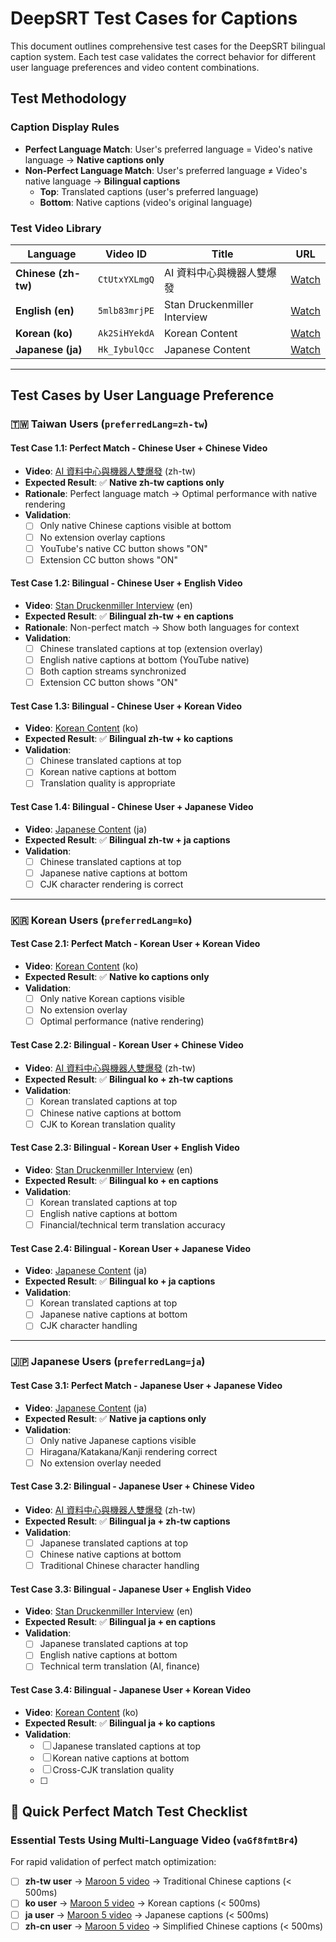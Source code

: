
# DeepSRT Test Cases for Captions

This document outlines comprehensive test cases for the DeepSRT bilingual caption system. Each test case validates the correct behavior for different user language preferences and video content combinations.

## Test Methodology

### Caption Display Rules
- **Perfect Language Match**: User's preferred language = Video's native language → **Native captions only**
- **Non-Perfect Language Match**: User's preferred language ≠ Video's native language → **Bilingual captions**
  - **Top**: Translated captions (user's preferred language)
  - **Bottom**: Native captions (video's original language)

### Test Video Library
| Language | Video ID | Title | URL |
|----------|----------|-------|-----|
| **Chinese (zh-tw)** | `CtUtxYXLmgQ` | AI 資料中心與機器人雙爆發 | [Watch](https://www.youtube.com/watch?v=CtUtxYXLmgQ) |
| **English (en)** | `5mlb83mrjPE` | Stan Druckenmiller Interview | [Watch](https://www.youtube.com/watch?v=5mlb83mrjPE) |
| **Korean (ko)** | `Ak2SiHYekdA` | Korean Content | [Watch](https://www.youtube.com/watch?v=Ak2SiHYekdA) |
| **Japanese (ja)** | `Hk_IybulQcc` | Japanese Content | [Watch](https://www.youtube.com/watch?v=Hk_IybulQcc) |

---

## Test Cases by User Language Preference

### 🇹🇼 Taiwan Users (`preferredLang=zh-tw`)

#### Test Case 1.1: Perfect Match - Chinese User + Chinese Video
- **Video**: [AI 資料中心與機器人雙爆發](https://www.youtube.com/watch?v=CtUtxYXLmgQ) (zh-tw)
- **Expected Result**: ✅ **Native zh-tw captions only**
- **Rationale**: Perfect language match → Optimal performance with native rendering
- **Validation**:
  - [ ] Only native Chinese captions visible at bottom
  - [ ] No extension overlay captions
  - [ ] YouTube's native CC button shows "ON"
  - [ ] Extension CC button shows "ON"

#### Test Case 1.2: Bilingual - Chinese User + English Video
- **Video**: [Stan Druckenmiller Interview](https://www.youtube.com/watch?v=5mlb83mrjPE) (en)
- **Expected Result**: ✅ **Bilingual zh-tw + en captions**
- **Rationale**: Non-perfect match → Show both languages for context
- **Validation**:
  - [ ] Chinese translated captions at top (extension overlay)
  - [ ] English native captions at bottom (YouTube native)
  - [ ] Both caption streams synchronized
  - [ ] Extension CC button shows "ON"

#### Test Case 1.3: Bilingual - Chinese User + Korean Video
- **Video**: [Korean Content](https://www.youtube.com/watch?v=Ak2SiHYekdA) (ko)
- **Expected Result**: ✅ **Bilingual zh-tw + ko captions**
- **Validation**:
  - [ ] Chinese translated captions at top
  - [ ] Korean native captions at bottom
  - [ ] Translation quality is appropriate

#### Test Case 1.4: Bilingual - Chinese User + Japanese Video
- **Video**: [Japanese Content](https://www.youtube.com/watch?v=Hk_IybulQcc) (ja)
- **Expected Result**: ✅ **Bilingual zh-tw + ja captions**
- **Validation**:
  - [ ] Chinese translated captions at top
  - [ ] Japanese native captions at bottom
  - [ ] CJK character rendering is correct

---

### 🇰🇷 Korean Users (`preferredLang=ko`)

#### Test Case 2.1: Perfect Match - Korean User + Korean Video
- **Video**: [Korean Content](https://www.youtube.com/watch?v=Ak2SiHYekdA) (ko)
- **Expected Result**: ✅ **Native ko captions only**
- **Validation**:
  - [ ] Only native Korean captions visible
  - [ ] No extension overlay
  - [ ] Optimal performance (native rendering)

#### Test Case 2.2: Bilingual - Korean User + Chinese Video
- **Video**: [AI 資料中心與機器人雙爆發](https://www.youtube.com/watch?v=CtUtxYXLmgQ) (zh-tw)
- **Expected Result**: ✅ **Bilingual ko + zh-tw captions**
- **Validation**:
  - [ ] Korean translated captions at top
  - [ ] Chinese native captions at bottom
  - [ ] CJK to Korean translation quality

#### Test Case 2.3: Bilingual - Korean User + English Video
- **Video**: [Stan Druckenmiller Interview](https://www.youtube.com/watch?v=5mlb83mrjPE) (en)
- **Expected Result**: ✅ **Bilingual ko + en captions**
- **Validation**:
  - [ ] Korean translated captions at top
  - [ ] English native captions at bottom
  - [ ] Financial/technical term translation accuracy

#### Test Case 2.4: Bilingual - Korean User + Japanese Video
- **Video**: [Japanese Content](https://www.youtube.com/watch?v=Hk_IybulQcc) (ja)
- **Expected Result**: ✅ **Bilingual ko + ja captions**
- **Validation**:
  - [ ] Korean translated captions at top
  - [ ] Japanese native captions at bottom
  - [ ] CJK character handling

---

### 🇯🇵 Japanese Users (`preferredLang=ja`)

#### Test Case 3.1: Perfect Match - Japanese User + Japanese Video
- **Video**: [Japanese Content](https://www.youtube.com/watch?v=Hk_IybulQcc) (ja)
- **Expected Result**: ✅ **Native ja captions only**
- **Validation**:
  - [ ] Only native Japanese captions visible
  - [ ] Hiragana/Katakana/Kanji rendering correct
  - [ ] No extension overlay needed

#### Test Case 3.2: Bilingual - Japanese User + Chinese Video
- **Video**: [AI 資料中心與機器人雙爆發](https://www.youtube.com/watch?v=CtUtxYXLmgQ) (zh-tw)
- **Expected Result**: ✅ **Bilingual ja + zh-tw captions**
- **Validation**:
  - [ ] Japanese translated captions at top
  - [ ] Chinese native captions at bottom
  - [ ] Traditional Chinese character handling

#### Test Case 3.3: Bilingual - Japanese User + English Video
- **Video**: [Stan Druckenmiller Interview](https://www.youtube.com/watch?v=5mlb83mrjPE) (en)
- **Expected Result**: ✅ **Bilingual ja + en captions**
- **Validation**:
  - [ ] Japanese translated captions at top
  - [ ] English native captions at bottom
  - [ ] Technical term translation (AI, finance)

#### Test Case 3.4: Bilingual - Japanese User + Korean Video
- **Video**: [Korean Content](https://www.youtube.com/watch?v=Ak2SiHYekdA) (ko)
- **Expected Result**: ✅ **Bilingual ja + ko captions**
- **Validation**:
  - [ ] Japanese translated captions at top
  - [ ] Korean native captions at bottom
  - [ ] Cross-CJK translation quality
  - [ ] 

## 🚀 Quick Perfect Match Test Checklist

### Essential Tests Using Multi-Language Video (`vaGf8fmtBr4`)
For rapid validation of perfect match optimization:

- [ ] **zh-tw user** → [Maroon 5 video](https://www.youtube.com/watch?v=vaGf8fmtBr4) → Traditional Chinese captions (< 500ms)
- [ ] **ko user** → [Maroon 5 video](https://www.youtube.com/watch?v=vaGf8fmtBr4) → Korean captions (< 500ms)  
- [ ] **ja user** → [Maroon 5 video](https://www.youtube.com/watch?v=vaGf8fmtBr4) → Japanese captions (< 500ms)
- [ ] **zh-cn user** → [Maroon 5 video](https://www.youtube.com/watch?v=vaGf8fmtBr4) → Simplified Chinese captions (< 500ms)
